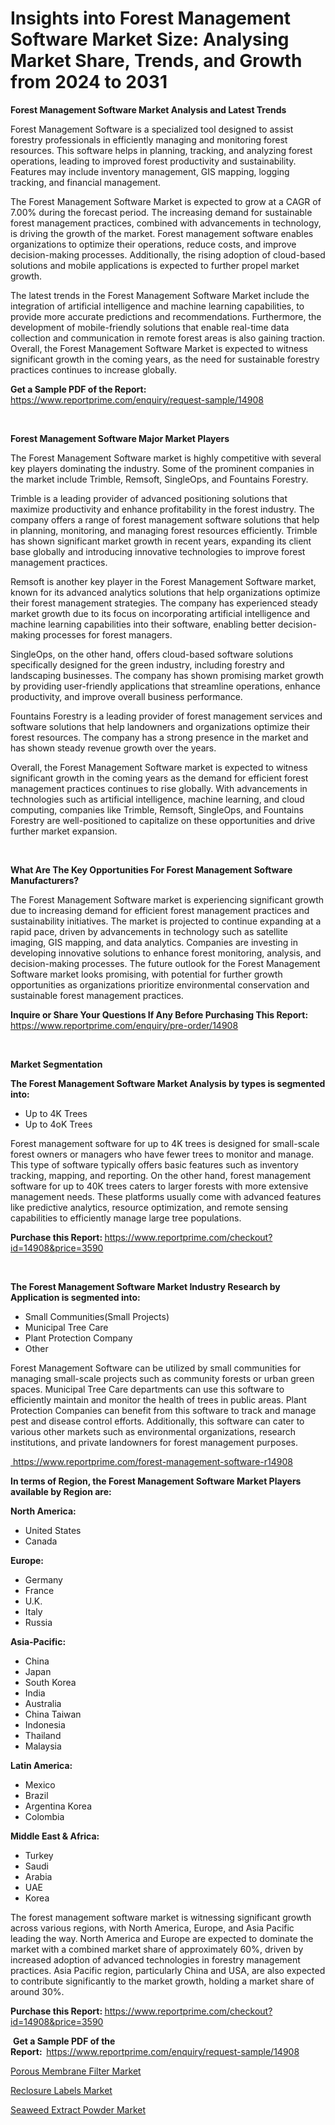 <p><h1>Insights into Forest Management Software Market Size: Analysing Market Share, Trends, and Growth from 2024 to 2031</h1></p><p><strong>Forest Management Software Market Analysis and Latest Trends</strong></p>
<p><p>Forest Management Software is a specialized tool designed to assist forestry professionals in efficiently managing and monitoring forest resources. This software helps in planning, tracking, and analyzing forest operations, leading to improved forest productivity and sustainability. Features may include inventory management, GIS mapping, logging tracking, and financial management.</p><p>The Forest Management Software Market is expected to grow at a CAGR of 7.00% during the forecast period. The increasing demand for sustainable forest management practices, combined with advancements in technology, is driving the growth of the market. Forest management software enables organizations to optimize their operations, reduce costs, and improve decision-making processes. Additionally, the rising adoption of cloud-based solutions and mobile applications is expected to further propel market growth.</p><p>The latest trends in the Forest Management Software Market include the integration of artificial intelligence and machine learning capabilities, to provide more accurate predictions and recommendations. Furthermore, the development of mobile-friendly solutions that enable real-time data collection and communication in remote forest areas is also gaining traction. Overall, the Forest Management Software Market is expected to witness significant growth in the coming years, as the need for sustainable forestry practices continues to increase globally.</p></p>
<p><strong>Get a Sample PDF of the Report:&nbsp;</strong> <a href="https://www.reportprime.com/enquiry/request-sample/14908">https://www.reportprime.com/enquiry/request-sample/14908</a></p>
<p>&nbsp;</p>
<p><strong>Forest Management Software Major Market Players</strong></p>
<p><p>The Forest Management Software market is highly competitive with several key players dominating the industry. Some of the prominent companies in the market include Trimble, Remsoft, SingleOps, and Fountains Forestry.</p><p>Trimble is a leading provider of advanced positioning solutions that maximize productivity and enhance profitability in the forest industry. The company offers a range of forest management software solutions that help in planning, monitoring, and managing forest resources efficiently. Trimble has shown significant market growth in recent years, expanding its client base globally and introducing innovative technologies to improve forest management practices.</p><p>Remsoft is another key player in the Forest Management Software market, known for its advanced analytics solutions that help organizations optimize their forest management strategies. The company has experienced steady market growth due to its focus on incorporating artificial intelligence and machine learning capabilities into their software, enabling better decision-making processes for forest managers.</p><p>SingleOps, on the other hand, offers cloud-based software solutions specifically designed for the green industry, including forestry and landscaping businesses. The company has shown promising market growth by providing user-friendly applications that streamline operations, enhance productivity, and improve overall business performance.</p><p>Fountains Forestry is a leading provider of forest management services and software solutions that help landowners and organizations optimize their forest resources. The company has a strong presence in the market and has shown steady revenue growth over the years.</p><p>Overall, the Forest Management Software market is expected to witness significant growth in the coming years as the demand for efficient forest management practices continues to rise globally. With advancements in technologies such as artificial intelligence, machine learning, and cloud computing, companies like Trimble, Remsoft, SingleOps, and Fountains Forestry are well-positioned to capitalize on these opportunities and drive further market expansion.</p></p>
<p>&nbsp;</p>
<p><strong>What Are The Key Opportunities For Forest Management Software Manufacturers?</strong></p>
<p><p>The Forest Management Software market is experiencing significant growth due to increasing demand for efficient forest management practices and sustainability initiatives. The market is projected to continue expanding at a rapid pace, driven by advancements in technology such as satellite imaging, GIS mapping, and data analytics. Companies are investing in developing innovative solutions to enhance forest monitoring, analysis, and decision-making processes. The future outlook for the Forest Management Software market looks promising, with potential for further growth opportunities as organizations prioritize environmental conservation and sustainable forest management practices.</p></p>
<p><strong>Inquire or Share Your Questions If Any Before Purchasing This Report:</strong> <a href="https://www.reportprime.com/enquiry/pre-order/14908">https://www.reportprime.com/enquiry/pre-order/14908</a></p>
<p>&nbsp;</p>
<p><strong>Market Segmentation</strong></p>
<p><strong>The Forest Management Software Market Analysis by types is segmented into:</strong></p>
<p><ul><li>Up to 4K Trees</li><li>Up to 4oK Trees</li></ul></p>
<p><p>Forest management software for up to 4K trees is designed for small-scale forest owners or managers who have fewer trees to monitor and manage. This type of software typically offers basic features such as inventory tracking, mapping, and reporting. On the other hand, forest management software for up to 40K trees caters to larger forests with more extensive management needs. These platforms usually come with advanced features like predictive analytics, resource optimization, and remote sensing capabilities to efficiently manage large tree populations.</p></p>
<p><strong>Purchase this Report:&nbsp;</strong><a href="https://www.reportprime.com/checkout?id=14908&price=3590">https://www.reportprime.com/checkout?id=14908&price=3590</a></p>
<p>&nbsp;</p>
<p><strong>The Forest Management Software Market Industry Research by Application is segmented into:</strong></p>
<p><ul><li>Small Communities(Small Projects)</li><li>Municipal Tree Care</li><li>Plant Protection Company</li><li>Other</li></ul></p>
<p><p>Forest Management Software can be utilized by small communities for managing small-scale projects such as community forests or urban green spaces. Municipal Tree Care departments can use this software to efficiently maintain and monitor the health of trees in public areas. Plant Protection Companies can benefit from this software to track and manage pest and disease control efforts. Additionally, this software can cater to various other markets such as environmental organizations, research institutions, and private landowners for forest management purposes.</p></p>
<p><a href="https://www.reportprime.com/forest-management-software-r14908">&nbsp;https://www.reportprime.com/forest-management-software-r14908</a></p>
<p><strong>In terms of Region, the Forest Management Software Market Players available by Region are:</strong></p>
<p>
    <p> <strong> North America: </strong>
        <ul>
            <li>United States</li>
            <li>Canada</li>
        </ul>
        </p> 
    <p> <strong> Europe: </strong>
        <ul>
            <li>Germany</li>
            <li>France</li>
            <li>U.K.</li>
            <li>Italy</li>
            <li>Russia</li>
        </ul>
        </p> 
    <p> <strong> Asia-Pacific: </strong>
        <ul>
            <li>China</li>
            <li>Japan</li>
            <li>South Korea</li>
            <li>India</li>
            <li>Australia</li>
            <li>China Taiwan</li>
            <li>Indonesia</li>
            <li>Thailand</li>
            <li>Malaysia</li>
        </ul>
        </p> 
    <p> <strong> Latin America: </strong>
        <ul>
            <li>Mexico</li>
            <li>Brazil</li>
            <li>Argentina Korea</li>
            <li>Colombia</li>
        </ul>
        </p> 
    <p> <strong> Middle East & Africa: </strong>
        <ul>
            <li>Turkey</li>
            <li>Saudi</li>
            <li>Arabia</li>
            <li>UAE</li>
            <li>Korea</li>
        </ul>
    </p>
    </p>
<p><p>The forest management software market is witnessing significant growth across various regions, with North America, Europe, and Asia Pacific leading the way. North America and Europe are expected to dominate the market with a combined market share of approximately 60%, driven by increased adoption of advanced technologies in forestry management practices. Asia Pacific region, particularly China and USA, are also expected to contribute significantly to the market growth, holding a market share of around 30%.</p></p>
<p><strong>Purchase this Report: </strong><a href="https://www.reportprime.com/checkout?id=14908&price=3590">https://www.reportprime.com/checkout?id=14908&price=3590</a></p>
<p>&nbsp;<strong>Get a Sample PDF of the Report:&nbsp;&nbsp;</strong><a href="https://www.reportprime.com/enquiry/request-sample/14908">https://www.reportprime.com/enquiry/request-sample/14908</a></p>
<p><strong></strong></p>
<p><p><a href="https://www.linkedin.com/pulse/insights-porous-membrane-filter-market-size-analysing-share-weree?trackingId=tJT1t0oEotqcB2rZcGGNDQ%3D%3D">Porous Membrane Filter Market</a></p><p><a href="https://www.linkedin.com/pulse/reclosure-labels-market-size-share-amp-trends-analysis-xvjze?trackingId=%2BX7j9didghkJFJeHeJgSEQ%3D%3D">Reclosure Labels Market</a></p><p><a href="https://www.linkedin.com/pulse/seaweed-extract-powder-market-size-trends-growth-outlook-mzu5e?trackingId=3X6FX3XDP90ZJJ11qdXRBg%3D%3D">Seaweed Extract Powder Market</a></p></p>
